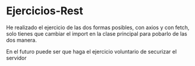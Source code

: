 # Ejercicios-Rest


He realizado el ejercicio de las dos formas posibles, con axios y con fetch, solo tienes que cambiar el import en la clase principal para pobarlo de las dos manera.


En el futuro puede ser que haga el ejercicio voluntario de securizar el servidor